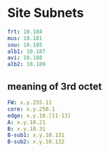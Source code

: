 # Site Subnets

```yaml
frt: 10.184
mus: 10.181
sou: 10.185
alb1: 10.187
avi: 10.188
alb2: 10.189

```

## meaning of 3rd octet

```yaml
FW: x.y.255.11
core: x.y.250.1
edge: x.y.10.[11-13]
A: x.y.10.21
B: x.y.10.31
B-sub1: x.y.10.131
B-sub2: x.y.10.132
```
